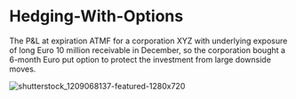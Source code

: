 # Hedging-With-Options
The P&L at expiration ATMF for a corporation XYZ with underlying exposure of long Euro 10 million receivable in December, so the corporation bought a 6-month Euro put option to protect the investment from large downside moves. 


![shutterstock_1209068137-featured-1280x720](https://user-images.githubusercontent.com/52173060/155672977-13a0acc4-e167-4f26-a661-87e149da335f.jpg)
